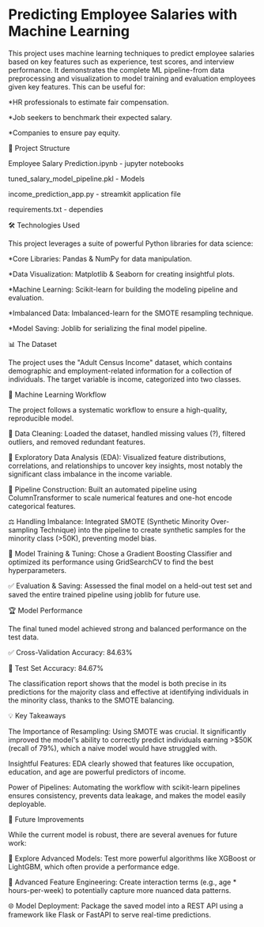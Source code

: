 # Predicting Employee Salaries with Machine Learning

This project uses machine learning techniques to predict employee salaries based on key features such as experience, test scores, and interview performance. It demonstrates the complete ML pipeline-from data preprocessing and visualization to model training and evaluation
employees given key features. This can be useful for:

*HR professionals to estimate fair compensation.

*Job seekers to benchmark their expected salary.

*Companies to ensure pay equity.

📂 Project Structure
 
 Employee Salary Prediction.ipynb - jupyter notebooks
 
 tuned_salary_model_pipeline.pkl  - Models
 
 income_prediction_app.py         - streamkit application file
 
 requirements.txt                 - dependies
 




🛠️ Technologies Used


This project leverages a suite of powerful Python libraries for data science:

*Core Libraries: Pandas & NumPy for data manipulation.

*Data Visualization: Matplotlib & Seaborn for creating insightful plots.

*Machine Learning: Scikit-learn for building the modeling pipeline and evaluation.

*Imbalanced Data: Imbalanced-learn for the SMOTE resampling technique.

*Model Saving: Joblib for serializing the final model pipeline.



📊 The Dataset

The project uses the "Adult Census Income" dataset, which contains demographic and employment-related information for a collection of individuals. 
The target variable is income, categorized into two classes.



🤖 Machine Learning Workflow



The project follows a systematic workflow to ensure a high-quality, reproducible model.

🧹 Data Cleaning: Loaded the dataset, handled missing values (?), filtered outliers, and removed redundant features.

🎨 Exploratory Data Analysis (EDA): Visualized feature distributions, correlations, and relationships to uncover key insights, most notably the significant class imbalance in the income variable.

🔧 Pipeline Construction: Built an automated pipeline using ColumnTransformer to scale numerical features and one-hot encode categorical features.

⚖️ Handling Imbalance: Integrated SMOTE (Synthetic Minority Over-sampling Technique) into the pipeline to create synthetic samples for the minority class (>50K), preventing model bias.

🧠 Model Training & Tuning: Chose a Gradient Boosting Classifier and optimized its performance using GridSearchCV to find the best hyperparameters.

✅ Evaluation & Saving: Assessed the final model on a held-out test set and saved the entire trained pipeline using joblib for future use.





🏆 Model Performance


The final tuned model achieved strong and balanced performance on the test data.

✅ Cross-Validation Accuracy: 84.63%

🎯 Test Set Accuracy: 84.67%

The classification report shows that the model is both precise in its predictions for the majority class and effective at identifying individuals in the minority class, thanks to the SMOTE balancing.





💡 Key Takeaways



The Importance of Resampling: Using SMOTE was crucial. It significantly improved the model's ability to correctly predict individuals earning >$50K (recall of 79%), which a naive model would have struggled with.

Insightful Features: EDA clearly showed that features like occupation, education, and age are powerful predictors of income.

Power of Pipelines: Automating the workflow with scikit-learn pipelines ensures consistency, prevents data leakage, and makes the model easily deployable.





🔮 Future Improvements



While the current model is robust, there are several avenues for future work:

🚀 Explore Advanced Models: Test more powerful algorithms like XGBoost or LightGBM, which often provide a performance edge.

🧩 Advanced Feature Engineering: Create interaction terms (e.g., age * hours-per-week) to potentially capture more nuanced data patterns.

🌐 Model Deployment: Package the saved model into a REST API using a framework like Flask or FastAPI to serve real-time predictions.











